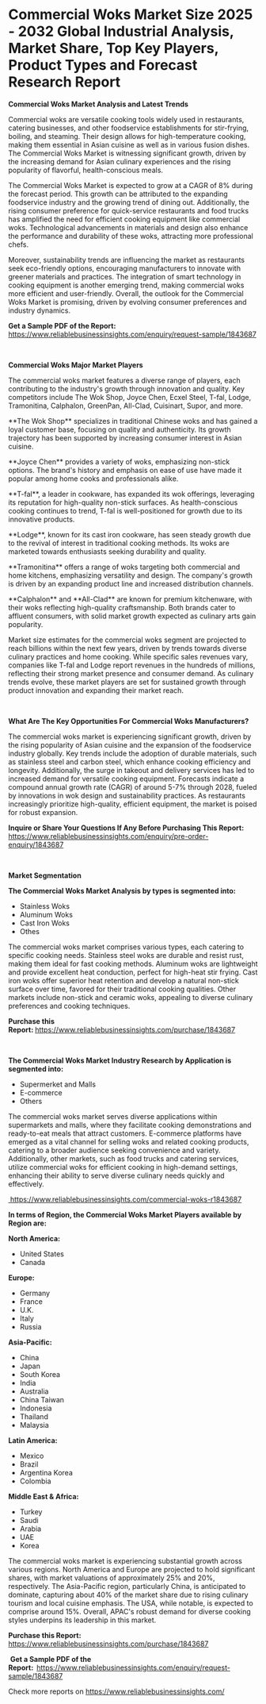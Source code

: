 <p><h1>Commercial Woks Market Size 2025 - 2032 Global Industrial Analysis, Market Share, Top Key Players, Product Types and Forecast Research Report</h1></p><p><strong>Commercial Woks Market Analysis and Latest Trends</strong></p>
<p><p>Commercial woks are versatile cooking tools widely used in restaurants, catering businesses, and other foodservice establishments for stir-frying, boiling, and steaming. Their design allows for high-temperature cooking, making them essential in Asian cuisine as well as in various fusion dishes. The Commercial Woks Market is witnessing significant growth, driven by the increasing demand for Asian culinary experiences and the rising popularity of flavorful, health-conscious meals.</p><p>The Commercial Woks Market is expected to grow at a CAGR of 8% during the forecast period. This growth can be attributed to the expanding foodservice industry and the growing trend of dining out. Additionally, the rising consumer preference for quick-service restaurants and food trucks has amplified the need for efficient cooking equipment like commercial woks. Technological advancements in materials and design also enhance the performance and durability of these woks, attracting more professional chefs. </p><p>Moreover, sustainability trends are influencing the market as restaurants seek eco-friendly options, encouraging manufacturers to innovate with greener materials and practices. The integration of smart technology in cooking equipment is another emerging trend, making commercial woks more efficient and user-friendly. Overall, the outlook for the Commercial Woks Market is promising, driven by evolving consumer preferences and industry dynamics.</p></p>
<p><strong>Get a Sample PDF of the Report:&nbsp;</strong> <a href="https://www.reliablebusinessinsights.com/enquiry/request-sample/1843687?utm_campaign=3003&utm_medium=2&utm_source=Github&utm_content=ia&utm_term=04042025&utm_id=commercial-woks">https://www.reliablebusinessinsights.com/enquiry/request-sample/1843687</a></p>
<p>&nbsp;</p>
<p><strong>Commercial Woks Major Market Players</strong></p>
<p><p>The commercial woks market features a diverse range of players, each contributing to the industry's growth through innovation and quality. Key competitors include The Wok Shop, Joyce Chen, Ecxel Steel, T-fal, Lodge, Tramonitina, Calphalon, GreenPan, All-Clad, Cuisinart, Supor, and more.</p><p>**The Wok Shop** specializes in traditional Chinese woks and has gained a loyal customer base, focusing on quality and authenticity. Its growth trajectory has been supported by increasing consumer interest in Asian cuisine.</p><p>**Joyce Chen** provides a variety of woks, emphasizing non-stick options. The brand's history and emphasis on ease of use have made it popular among home cooks and professionals alike.</p><p>**T-fal**, a leader in cookware, has expanded its wok offerings, leveraging its reputation for high-quality non-stick surfaces. As health-conscious cooking continues to trend, T-fal is well-positioned for growth due to its innovative products.</p><p>**Lodge**, known for its cast iron cookware, has seen steady growth due to the revival of interest in traditional cooking methods. Its woks are marketed towards enthusiasts seeking durability and quality.</p><p>**Tramonitina** offers a range of woks targeting both commercial and home kitchens, emphasizing versatility and design. The company's growth is driven by an expanding product line and increased distribution channels.</p><p>**Calphalon** and **All-Clad** are known for premium kitchenware, with their woks reflecting high-quality craftsmanship. Both brands cater to affluent consumers, with solid market growth expected as culinary arts gain popularity.</p><p>Market size estimates for the commercial woks segment are projected to reach billions within the next few years, driven by trends towards diverse culinary practices and home cooking. While specific sales revenues vary, companies like T-fal and Lodge report revenues in the hundreds of millions, reflecting their strong market presence and consumer demand. As culinary trends evolve, these market players are set for sustained growth through product innovation and expanding their market reach.</p></p>
<p>&nbsp;</p>
<p><strong>What Are The Key Opportunities For Commercial Woks Manufacturers?</strong></p>
<p><p>The commercial woks market is experiencing significant growth, driven by the rising popularity of Asian cuisine and the expansion of the foodservice industry globally. Key trends include the adoption of durable materials, such as stainless steel and carbon steel, which enhance cooking efficiency and longevity. Additionally, the surge in takeout and delivery services has led to increased demand for versatile cooking equipment. Forecasts indicate a compound annual growth rate (CAGR) of around 5-7% through 2028, fueled by innovations in wok design and sustainability practices. As restaurants increasingly prioritize high-quality, efficient equipment, the market is poised for robust expansion.</p></p>
<p><strong>Inquire or Share Your Questions If Any Before Purchasing This Report:</strong> <a href="https://www.reliablebusinessinsights.com/enquiry/pre-order-enquiry/1843687?utm_campaign=3003&utm_medium=2&utm_source=Github&utm_content=ia&utm_term=04042025&utm_id=commercial-woks">https://www.reliablebusinessinsights.com/enquiry/pre-order-enquiry/1843687</a></p>
<p>&nbsp;</p>
<p><strong>Market Segmentation</strong></p>
<p><strong>The Commercial Woks Market Analysis by types is segmented into:</strong></p>
<p><ul><li>Stainless Woks</li><li>Aluminum Woks</li><li>Cast Iron Woks</li><li>Othes</li></ul></p>
<p><p>The commercial woks market comprises various types, each catering to specific cooking needs. Stainless steel woks are durable and resist rust, making them ideal for fast cooking methods. Aluminum woks are lightweight and provide excellent heat conduction, perfect for high-heat stir frying. Cast iron woks offer superior heat retention and develop a natural non-stick surface over time, favored for their traditional cooking qualities. Other markets include non-stick and ceramic woks, appealing to diverse culinary preferences and cooking techniques.</p></p>
<p><strong>Purchase this Report:&nbsp;</strong><a href="https://www.reliablebusinessinsights.com/purchase/1843687?utm_campaign=3003&utm_medium=2&utm_source=Github&utm_content=ia&utm_term=04042025&utm_id=commercial-woks">https://www.reliablebusinessinsights.com/purchase/1843687</a></p>
<p>&nbsp;</p>
<p><strong>The Commercial Woks Market Industry Research by Application is segmented into:</strong></p>
<p><ul><li>Supermerket and Malls</li><li>E-commerce</li><li>Others</li></ul></p>
<p><p>The commercial woks market serves diverse applications within supermarkets and malls, where they facilitate cooking demonstrations and ready-to-eat meals that attract customers. E-commerce platforms have emerged as a vital channel for selling woks and related cooking products, catering to a broader audience seeking convenience and variety. Additionally, other markets, such as food trucks and catering services, utilize commercial woks for efficient cooking in high-demand settings, enhancing their ability to serve diverse culinary needs quickly and effectively.</p></p>
<p><a href="https://www.reliablebusinessinsights.com/commercial-woks-r1843687?utm_campaign=3003&utm_medium=2&utm_source=Github&utm_content=ia&utm_term=04042025&utm_id=commercial-woks">&nbsp;https://www.reliablebusinessinsights.com/commercial-woks-r1843687</a></p>
<p><strong>In terms of Region, the Commercial Woks Market Players available by Region are:</strong></p>
<p>
    <p> <strong> North America: </strong>
        <ul>
            <li>United States</li>
            <li>Canada</li>
        </ul>
        </p> 
    <p> <strong> Europe: </strong>
        <ul>
            <li>Germany</li>
            <li>France</li>
            <li>U.K.</li>
            <li>Italy</li>
            <li>Russia</li>
        </ul>
        </p> 
    <p> <strong> Asia-Pacific: </strong>
        <ul>
            <li>China</li>
            <li>Japan</li>
            <li>South Korea</li>
            <li>India</li>
            <li>Australia</li>
            <li>China Taiwan</li>
            <li>Indonesia</li>
            <li>Thailand</li>
            <li>Malaysia</li>
        </ul>
        </p> 
    <p> <strong> Latin America: </strong>
        <ul>
            <li>Mexico</li>
            <li>Brazil</li>
            <li>Argentina Korea</li>
            <li>Colombia</li>
        </ul>
        </p> 
    <p> <strong> Middle East & Africa: </strong>
        <ul>
            <li>Turkey</li>
            <li>Saudi</li>
            <li>Arabia</li>
            <li>UAE</li>
            <li>Korea</li>
        </ul>
    </p>
    </p>
<p><p>The commercial woks market is experiencing substantial growth across various regions. North America and Europe are projected to hold significant shares, with market valuations of approximately 25% and 20%, respectively. The Asia-Pacific region, particularly China, is anticipated to dominate, capturing about 40% of the market share due to rising culinary tourism and local cuisine emphasis. The USA, while notable, is expected to comprise around 15%. Overall, APAC's robust demand for diverse cooking styles underpins its leadership in this market.</p></p>
<p><strong>Purchase this Report: </strong><a href="https://www.reliablebusinessinsights.com/purchase/1843687?utm_campaign=3003&utm_medium=2&utm_source=Github&utm_content=ia&utm_term=04042025&utm_id=commercial-woks">https://www.reliablebusinessinsights.com/purchase/1843687</a></p>
<p>&nbsp;<strong>Get a Sample PDF of the Report:&nbsp;&nbsp;</strong><a href="https://www.reliablebusinessinsights.com/enquiry/request-sample/1843687?utm_campaign=3003&utm_medium=2&utm_source=Github&utm_content=ia&utm_term=04042025&utm_id=commercial-woks">https://www.reliablebusinessinsights.com/enquiry/request-sample/1843687</a></p>
<p><strong></strong></p>
<p>Check more reports on <a href="https://www.reliablebusinessinsights.com/?utm_campaign=3003&utm_medium=2&utm_source=Github&utm_content=ia&utm_term=04042025&utm_id=commercial-woks">https://www.reliablebusinessinsights.com/</a></p>